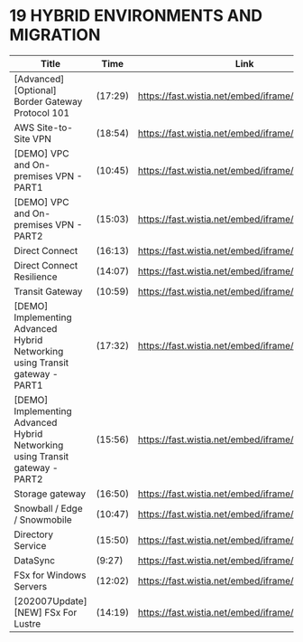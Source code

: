 # 19 HYBRID ENVIRONMENTS AND MIGRATION

Title | Time | Link
---|---|---
[Advanced] [Optional] Border Gateway Protocol 101 | (17:29) | https://fast.wistia.net/embed/iframe/yl33482sui
AWS Site-to-Site VPN | (18:54) | https://fast.wistia.net/embed/iframe/4n0qwtzyyq
[DEMO] VPC and On-premises VPN - PART1 | (10:45) | https://fast.wistia.net/embed/iframe/aakh4kmo9g
[DEMO] VPC and On-premises VPN - PART2 | (15:03) | https://fast.wistia.net/embed/iframe/x8hvd8lx7s
Direct Connect | (16:13) | https://fast.wistia.net/embed/iframe/uvcl9yozlw
Direct Connect Resilience | (14:07) | https://fast.wistia.net/embed/iframe/vuuo4dklym
Transit Gateway | (10:59) | https://fast.wistia.net/embed/iframe/e14hw6guo4
[DEMO] Implementing Advanced Hybrid Networking using Transit gateway - PART1 | (17:32) | https://fast.wistia.net/embed/iframe/2vicvmkrpf
[DEMO] Implementing Advanced Hybrid Networking using Transit gateway - PART2 | (15:56) | https://fast.wistia.net/embed/iframe/kyesmqcb0a
Storage gateway | (16:50) | https://fast.wistia.net/embed/iframe/11bes8422h
Snowball / Edge / Snowmobile | (10:47) | https://fast.wistia.net/embed/iframe/wvd7an32dx
Directory Service | (15:50) | https://fast.wistia.net/embed/iframe/rvqq14kbix
DataSync | (9:27) | https://fast.wistia.net/embed/iframe/ijuy0iktyk
FSx for Windows Servers | (12:02) | https://fast.wistia.net/embed/iframe/qk1axs8hfe
[202007Update] [NEW] FSx For Lustre | (14:19) | https://fast.wistia.net/embed/iframe/ov6sz66ajc
